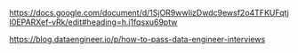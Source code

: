 https://docs.google.com/document/d/1SjOR9wwIizDwdc9ewsf2o4TFKUFqtjI0EPARXef-vRk/edit#heading=h.j1fqsxu69ptw

https://blog.dataengineer.io/p/how-to-pass-data-engineer-interviews